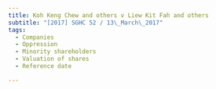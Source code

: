 ```yaml
---
title: Koh Keng Chew and others v Liew Kit Fah and others 
subtitle: "[2017] SGHC 52 / 13\_March\_2017"
tags:
  - Companies
  - Oppression
  - Minority shareholders
  - Valuation of shares
  - Reference date

---
```


